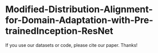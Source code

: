 # Modified-Distribution-Alignment-for-Domain-Adaptation-with-Pre-trainedInception-ResNet

If you use our datasets or code, please cite our paper. Thanks!
